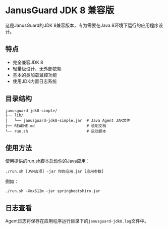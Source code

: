 # JanusGuard JDK 8 兼容版

这是JanusGuard的JDK 8兼容版本，专为需要在Java 8环境下运行的应用程序设计。

## 特点

- 完全兼容JDK 8
- 轻量级设计，无外部依赖
- 基本的类加载监控功能
- 使用JDK内置日志系统

## 目录结构

```
janusguard-jdk8-simple/
├── lib/
│   └── janusguard-jdk8-simple.jar  # Java Agent JAR文件
├── README.md                       # 说明文档
└── run.sh                          # 启动脚本
```

## 使用方法

使用提供的run.sh脚本启动你的Java应用：

```
./run.sh [JVM选项] -jar 你的应用.jar [应用参数]
```

例如：

```
./run.sh -Xmx512m -jar springbootshiro.jar
```

## 日志查看

Agent日志将保存在应用程序运行目录下的`janusguard-jdk8.log`文件中。 